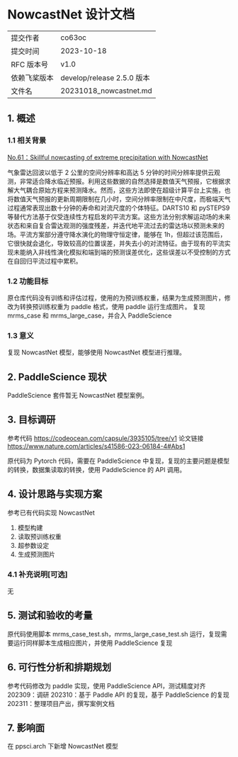 # NowcastNet 设计文档

|              |                            |
|--------------|----------------------------|
| 提交作者     | co63oc                     |
| 提交时间     | 2023-10-18                 |
| RFC 版本号   | v1.0                       |
| 依赖飞桨版本 | develop/release 2.5.0 版本 |
| 文件名       | 20231018_nowcastnet.md       |

## 1. 概述

### 1.1 相关背景

[No.61：Skillful nowcasting of extreme precipitation with NowcastNet](https://github.com/PaddlePaddle/community/blob/master/hackathon/hackathon_5th/%E3%80%90PaddlePaddle%20Hackathon%205th%E3%80%91%E5%BC%80%E6%BA%90%E8%B4%A1%E7%8C%AE%E4%B8%AA%E4%BA%BA%E6%8C%91%E6%88%98%E8%B5%9B%E7%A7%91%E5%AD%A6%E8%AE%A1%E7%AE%97%E4%BB%BB%E5%8A%A1%E5%90%88%E9%9B%86.md#no61skillful-nowcasting-of-extreme-precipitation-with-nowcastnet)

气象雷达回波以低于 2 公里的空间分辨率和高达 5 分钟的时间分辨率提供云观测，非常适合降水临近预报。利用这些数据的自然选择是数值天气预报，它根据求解大气耦合原始方程来预测降水。然而，这些方法即使在超级计算平台上实施，也将数值天气预报的更新周期限制在几小时，空间分辨率限制在中尺度，而极端天气过程通常表现出数十分钟的寿命和对流尺度的个体特征。DARTS10 和 pySTEPS9 等替代方法基于仅受连续性方程启发的平流方案。这些方法分别求解运动场的未来状态和来自复合雷达观测的强度残差，并迭代地平流过去的雷达场以预测未来的场。平流方案部分遵守降水演化的物理守恒定律，能够在 1h，但超过该范围后，它很快就会退化，导致较高的位置误差，并失去小的对流特征。由于现有的平流实现未能纳入非线性演化模拟和端到端的预测误差优化，这些误差以不受控制的方式在自回归平流过程中累积。

### 1.2 功能目标

原仓库代码没有训练和评估过程，使用的为预训练权重，结果为生成预测图片，修改为转换预训练权重为 paddle 格式，使用 paddle 运行生成图片。
复现 mrms_case 和 mrms_large_case，并合入 PaddleScience

### 1.3 意义

复现 NowcastNet 模型，能够使用 NowcastNet 模型进行推理。

## 2. PaddleScience 现状

PaddleScience 套件暂无 NowcastNet 模型案例。

## 3. 目标调研

参考代码 https://codeocean.com/capsule/3935105/tree/v1
论文链接 https://www.nature.com/articles/s41586-023-06184-4#Abs1

原代码为 Pytorch 代码，需要在 PaddleScience 中复现，复现的主要问题是模型的转换，数据集读取的转换，使用 PaddleScience 的 API 调用。

## 4. 设计思路与实现方案

参考已有代码实现 NowcastNet
1. 模型构建
2. 读取预训练权重
3. 超参数设定
4. 生成预测图片

### 4.1 补充说明[可选]

无

## 5. 测试和验收的考量

原代码使用脚本 mrms_case_test.sh，mrms_large_case_test.sh 运行，复现需要运行同样脚本生成相应图片，并使用 PaddleScience 复现

## 6. 可行性分析和排期规划

参考代码修改为 paddle 实现，使用 PaddleScience API，测试精度对齐
202309：调研
202310：基于 Paddle API 的复现，基于 PaddleScience 的复现
202311：整理项目产出，撰写案例文档

## 7. 影响面

在 ppsci.arch 下新增 NowcastNet 模型
